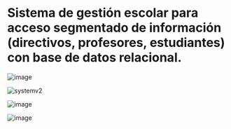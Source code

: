 # Sistema de gestión escolar para acceso segmentado de información (directivos, profesores, estudiantes) con base de datos relacional.

![image](https://github.com/user-attachments/assets/6da8e69a-1199-4d1c-a80e-aef87677ce61)

![systemv2](https://github.com/user-attachments/assets/7a606b56-8ba2-45b5-a493-43cedb1e3d6f)

![image](https://github.com/user-attachments/assets/11366132-14bf-47a3-b949-f5cb87f679cb)

![image](https://github.com/user-attachments/assets/9ac7700b-e88a-42a2-b083-6cdefb164150)

